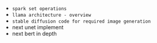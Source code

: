 ## 
- `spark set operations`
- `llama architecture - overview`
- `stable diffusion code for required image generation`
- next unet implement
- next bert in depth
